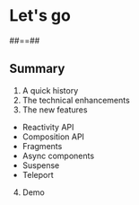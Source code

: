 <!-- .slide: class="transition" -->

# Let's go

##==##

## Summary

1. A quick history
2. The technical enhancements
3. The new features
  * Reactivity API
  * Composition API
  * Fragments
  * Async components
  * Suspense
  * Teleport
4. Demo 
